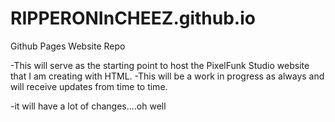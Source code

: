 # RIPPERONInCHEEZ.github.io

Github Pages Website Repo

-This will serve as the starting point to host the PixelFunk Studio website that I am creating with HTML.
-This will be a work in progress as always and will receive updates from time to time.


-it will have a lot of changes....oh well
